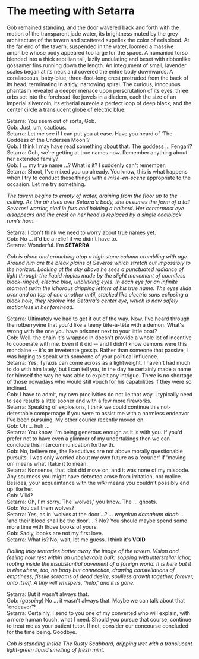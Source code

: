 # The meeting with Setarra

Gob remained standing, and the door wavered back and forth with the motion of the transparent jade water, its brightness muted by the grey architecture of the tavern and scattered supellex the color of eelsblood. At the far end of the tavern, suspended in the water, loomed a massive amphibe whose body appeared too large for the space. A humaniod torso blended into a thick reptilian tail, lazily undulating and beset with ribbonlike gossamer fins running down the length. An integument of small, lavender scales began at its neck and covered the entire body downwards. A corallaceous, baby-blue, three-foot-long crest protruded from the back of its head, terminating in a tidy, narrowing spiral. The curious, innocuous phantasm revealed a deeper menace upon perscrutation of its eyes: three orbs set into the forehead like jewels in a diadem, each the size of an imperial silvercoin, its etherial aureole a perfect loop of deep black, and the center circle a translucent globe of electric blue.  

Setarra: You seem out of sorts, Gob.  
Gob: Just, um, cautious.  
Setarra: Let me see if I can put you at ease. Have you heard of 'The Goddess of the Undersea Moon'?  
Gob: I think I may have read something about that. The goddess ... Fengari?  
Setarra: Ooh, we're getting at true names now. Remember anything about her extended family?  
Gob: I ... my true name ...? What is it? I suddenly can't remember.  
Setarra: Shoot, I've mixed you up already. You know, this is what happens when I try to conduct these things with a _mise-en-scene_ appropriate to the occasion. Let me try something.  

_The tavern begins to empty of water, draining from the floor up to the ceiling. As the air rises over Setarra's body, she assumes the form of a tall Severosi warrior, clad in furs and holding a halberd. Her centermost eye disappears and the crest on her head is replaced by a single coalblack ram's horn._

Setarra: I don't think we need to worry about true names yet.  
Gob: No ... it'd be a relief if we didn't have to.  
Setarra: Wonderful. I'm __SETARRA__  

_Gob is alone and crouching atop a high stone column crumbling with age. Around him are the bleak plains of Severos which stretch out impossibly to the horizon. Looking at the sky above he sees a punctuated radiance of light through the liquid ripples made by the slight movement of countless black-ringed, electric blue, unblinking eyes. In each eye for an infinite moment swim the ichorous dripping letters of his true name. The eyes slide over and on top of one another until, stacked like electric suns eclipsing a black hole, they resolve into Setarra's center eye, which is now safely motionless in her forehead._

Setarra: Ultimately we had to get it out of the way. Now. I've heard through the rotberryvine that you'd like a teeny tête-à-tête with a demon. What's wrong with the one you have prisoner next to your little boat?  
Gob: Well, the chain it's wrapped in doesn't provide a whole lot of incentive to cooperate with me. Even if it did -- and I didn't know demons were this mondaine -- it's an inveterate gossip. Rather than someone that passive, I was hoping to speak with someone of your political influence.  
Setarra: Yes, Tyraxis can come across as a lightweight. I haven't had much to do with him lately, but I can tell you, in the day he certainly made a name for himself the way he was able to exploit any intrigue. There is no shortage of those nowadays who would still vouch for his capabilities if they were so inclined.  
Gob: I have to admit, my own proclivities do not lie that way. I typically need to see results a little sooner and with a few more fireworks.  
Setarra: Speaking of explosions, I think we could continue this not-detestable compernage if you were to assist me with a harmless endeavor I've been pursuing. My other courier recently moved on.  
Gob: Uh ... huh ...  
Setarra: You know, I'm being generous enough as it is with you. If you'd prefer not to have even a glimmer of my undertakings then we can conclude this intercommunication forthwith.  
Gob: No, believe me, the Executives are not above morally questionable pursuits. I was only worried about my own future as a 'courier' if 'moving on' means what I take it to mean.  
Setarra: Nonsense, that idiot did move on, and it was none of my misbode. Any sourness you might have detected arose from irritation, not malice. Besides, your acquaintance with the _vilki_ means you couldn't possibly end up like her.  
Gob: Vilki?  
Setarra: Oh, I'm sorry. The 'wolves,' you know. The ... ghosts.  
Gob: You call them wolves?  
Setarra: Yes, as in 'wolves at the door'...?  ... _wayakun damahum albab_ ... 'and their blood shall be the door'... ? No? You should maybe spend some more time with those books of yours.  
Gob: Sadly, books are not my first love.  
Setarra: What is? No, wait, let me guess. I think it's __VOID__  

_Flailing inky tentacles batter away the image of the tavern. Vision and feeling now rest within an unbelievable bulk, sopping with interstellar ichor, rooting inside the insubstantial pavement of a foreign world. It is here but it is elsewhere, too, no body but connection, drawing constellations of emptiness, fissile screams of dead desire, soulless growth together, forever, onto itself. A tiny will whispers, 'help,' and it is gone._

Setarra: But it wasn't always that.  
Gob: (_gasping_) No ...  it wasn't always that. Maybe we can talk about that 'endeavor'?  
Setarra: Certainly. I send to you one of my converted who will explain, with a more human touch, what I need. Should you pursue that course, continue to treat me as your patient tutor. If not, consider our concourse concluded for the time being. Goodbye.  

_Gob is standing inside The Rusty Scabbard, dripping wet with a translucent light-green liquid smelling of fresh mint._
